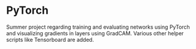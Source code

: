 # PyTorch
Summer project regarding training and evaluating networks using PyTorch and visualizing gradients in layers using GradCAM. Various other helper scripts like Tensorboard are added.

